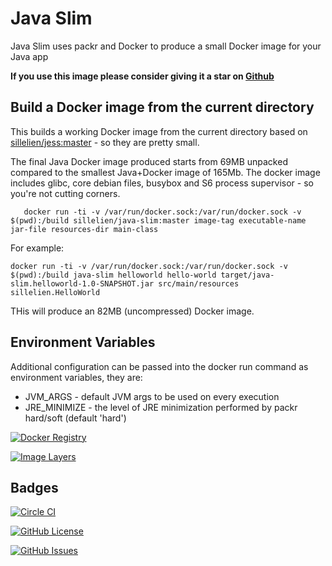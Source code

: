 # Java Slim

Java Slim uses packr and Docker to produce a small Docker image for your Java app

**If you use this image please consider giving it a star on [Github](https://github.com/Sillelien/jess-builder)**

## Build a Docker image from the current directory

This builds a working Docker image from the current directory based on  [sillelien/jess:master](https://registry.hub.docker.com/u/sillelien/jess/) - so they are pretty small.

The final Java Docker image produced starts from 69MB unpacked compared to the smallest Java+Docker image of 165Mb. The docker image includes glibc, core debian files, busybox and S6 process supervisor - so you're not cutting corners.

```
   docker run -ti -v /var/run/docker.sock:/var/run/docker.sock -v $(pwd):/build sillelien/java-slim:master image-tag executable-name jar-file resources-dir main-class
```

For example:

```
docker run -ti -v /var/run/docker.sock:/var/run/docker.sock -v $(pwd):/build java-slim helloworld hello-world target/java-slim.helloworld-1.0-SNAPSHOT.jar src/main/resources sillelien.HelloWorld
```

THis will produce an 82MB (uncompressed) Docker image.

## Environment Variables

Additional configuration can be passed into the docker run command as environment variables, they are:

* JVM_ARGS - default JVM args to be used on every execution
* JRE_MINIMIZE - the level of JRE minimization performed by packr hard/soft (default 'hard')


[![Docker Registry](https://img.shields.io/docker/pulls/sillelien/java-slim.svg)](https://registry.hub.docker.com/u/sillelien/java-slim)

[![Image Layers](https://badge.imagelayers.io/sillelien/java-slim.svg)](https://imagelayers.io/?images=sillelien/java-slim:latest 'Get your own badge on imagelayers.io') 


## Badges

[![Circle CI](https://circleci.com/gh/Sillelien/java-slim/tree/master.svg?style=svg)](https://circleci.com/gh/Sillelien/java-slim/tree/master)

[![GitHub License](https://img.shields.io/github/license/sillelien/java-slim.svg)](https://raw.githubusercontent.com/sillelien/java-slim/master/LICENSE)

[![GitHub Issues](https://img.shields.io/github/issues/sillelien/java-slim.svg)](https://github.com/sillelien/java-slim/issues)
